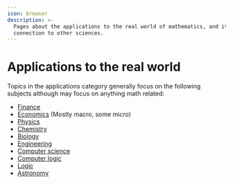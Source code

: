 ```yaml
---
icon: browser
description: >-
  Pages about the applications to the real world of mathematics, and its
  connection to other sciences.
---
```


# Applications to the real world

Topics in the applications category generally focus on the following subjects although may focus on anything math related:

* [Finance](economics/finance.md)
* [Economics](economics/) (Mostly macro, some micro)
* [Physics](physics/)
* [Chemistry](chemistry.md)
* [Biology](biology.md)
* [Engineering](engineering.md)
* [Computer science](computer-science/)
* [Computer logic](computer-science/computer-logic.md)
* [Logic](logic.md)
* [Astronomy](physics/astronomy.md)
